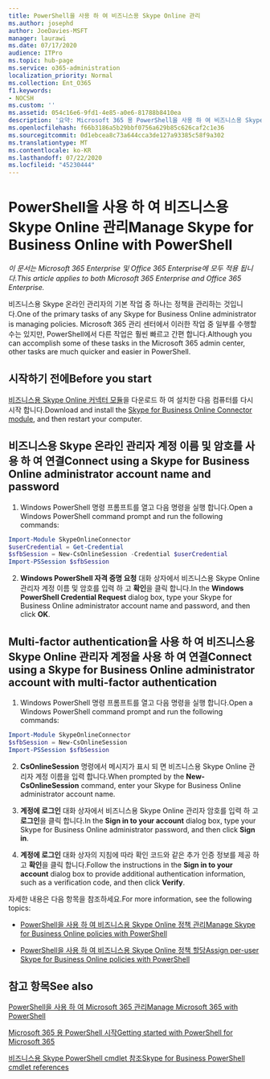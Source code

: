 ```yaml
---
title: PowerShell을 사용 하 여 비즈니스용 Skype Online 관리
ms.author: josephd
author: JoeDavies-MSFT
manager: laurawi
ms.date: 07/17/2020
audience: ITPro
ms.topic: hub-page
ms.service: o365-administration
localization_priority: Normal
ms.collection: Ent_O365
f1.keywords:
- NOCSH
ms.custom: ''
ms.assetid: 054c16e6-9fd1-4e85-a0e6-81788b8410ea
description: '요약: Microsoft 365 용 PowerShell을 사용 하 여 비즈니스용 Skype 온라인 정책, 사용자 단위 정책 및 모임 설정을 관리 합니다.'
ms.openlocfilehash: f66b3186a5b29bbf0756a629b85c626caf2c1e36
ms.sourcegitcommit: 0d1ebcea8c73a644cca3de127a93385c58f9a302
ms.translationtype: MT
ms.contentlocale: ko-KR
ms.lasthandoff: 07/22/2020
ms.locfileid: "45230444"
---
```

# <a name="manage-skype-for-business-online-with-powershell"></a><span data-ttu-id="7e93f-103">PowerShell을 사용 하 여 비즈니스용 Skype Online 관리</span><span class="sxs-lookup"><span data-stu-id="7e93f-103">Manage Skype for Business Online with PowerShell</span></span>

<span data-ttu-id="7e93f-104">*이 문서는 Microsoft 365 Enterprise 및 Office 365 Enterprise에 모두 적용 됩니다.*</span><span class="sxs-lookup"><span data-stu-id="7e93f-104">*This article applies to both Microsoft 365 Enterprise and Office 365 Enterprise.*</span></span>

<span data-ttu-id="7e93f-105">비즈니스용 Skype 온라인 관리자의 기본 작업 중 하나는 정책을 관리하는 것입니다.</span><span class="sxs-lookup"><span data-stu-id="7e93f-105">One of the primary tasks of any Skype for Business Online administrator is managing policies.</span></span> <span data-ttu-id="7e93f-106">Microsoft 365 관리 센터에서 이러한 작업 중 일부를 수행할 수는 있지만, PowerShell에서 다른 작업은 훨씬 빠르고 간편 합니다.</span><span class="sxs-lookup"><span data-stu-id="7e93f-106">Although you can accomplish some of these tasks in the Microsoft 365 admin center, other tasks are much quicker and easier in PowerShell.</span></span> 

## <a name="before-you-start"></a><span data-ttu-id="7e93f-107">시작하기 전에</span><span class="sxs-lookup"><span data-stu-id="7e93f-107">Before you start</span></span>

<span data-ttu-id="7e93f-108">[비즈니스용 Skype Online 커넥터 모듈](https://www.microsoft.com/download/details.aspx?id=39366)을 다운로드 하 여 설치한 다음 컴퓨터를 다시 시작 합니다.</span><span class="sxs-lookup"><span data-stu-id="7e93f-108">Download and install the [Skype for Business Online Connector module](https://www.microsoft.com/download/details.aspx?id=39366), and then restart your computer.</span></span>


## <a name="connect-using-a-skype-for-business-online-administrator-account-name-and-password"></a><span data-ttu-id="7e93f-109">비즈니스용 Skype 온라인 관리자 계정 이름 및 암호를 사용 하 여 연결</span><span class="sxs-lookup"><span data-stu-id="7e93f-109">Connect using a Skype for Business Online administrator account name and password</span></span>

1. <span data-ttu-id="7e93f-110">Windows PowerShell 명령 프롬프트를 열고 다음 명령을 실행 합니다.</span><span class="sxs-lookup"><span data-stu-id="7e93f-110">Open a Windows PowerShell command prompt and run the following commands:</span></span> 
    
  ```powershell
  Import-Module SkypeOnlineConnector
  $userCredential = Get-Credential
  $sfbSession = New-CsOnlineSession -Credential $userCredential
  Import-PSSession $sfbSession
  ```

2. <span data-ttu-id="7e93f-111">**Windows PowerShell 자격 증명 요청** 대화 상자에서 비즈니스용 Skype Online 관리자 계정 이름 및 암호를 입력 하 고 **확인**을 클릭 합니다.</span><span class="sxs-lookup"><span data-stu-id="7e93f-111">In the **Windows PowerShell Credential Request** dialog box, type your Skype for Business Online administrator account name and password, and then click **OK**.</span></span>


## <a name="connect-using-a-skype-for-business-online-administrator-account-with-multi-factor-authentication"></a><span data-ttu-id="7e93f-112">Multi-factor authentication을 사용 하 여 비즈니스용 Skype Online 관리자 계정을 사용 하 여 연결</span><span class="sxs-lookup"><span data-stu-id="7e93f-112">Connect using a Skype for Business Online administrator account with multi-factor authentication</span></span>

1. <span data-ttu-id="7e93f-113">Windows PowerShell 명령 프롬프트를 열고 다음 명령을 실행 합니다.</span><span class="sxs-lookup"><span data-stu-id="7e93f-113">Open a Windows PowerShell command prompt and run the following commands:</span></span>

  ```powershell
  Import-Module SkypeOnlineConnector
  $sfbSession = New-CsOnlineSession
  Import-PSSession $sfbSession
  ```

2. <span data-ttu-id="7e93f-114">**CsOnlineSession** 명령에서 메시지가 표시 되 면 비즈니스용 Skype Online 관리자 계정 이름을 입력 합니다.</span><span class="sxs-lookup"><span data-stu-id="7e93f-114">When prompted by the **New-CsOnlineSession** command, enter your Skype for Business Online administrator account name.</span></span>

3. <span data-ttu-id="7e93f-115">**계정에 로그인** 대화 상자에서 비즈니스용 Skype Online 관리자 암호를 입력 하 고 **로그인**을 클릭 합니다.</span><span class="sxs-lookup"><span data-stu-id="7e93f-115">In the **Sign in to your account** dialog box, type your Skype for Business Online administrator password, and then click **Sign in**.</span></span>

4. <span data-ttu-id="7e93f-116">**계정에 로그인** 대화 상자의 지침에 따라 확인 코드와 같은 추가 인증 정보를 제공 하 고 **확인**을 클릭 합니다.</span><span class="sxs-lookup"><span data-stu-id="7e93f-116">Follow the instructions in the **Sign in to your account** dialog box to provide additional authentication information, such as a verification code, and then click **Verify**.</span></span>

<span data-ttu-id="7e93f-117">자세한 내용은 다음 항목을 참조하세요.</span><span class="sxs-lookup"><span data-stu-id="7e93f-117">For more information, see the following topics:</span></span>
  
- [<span data-ttu-id="7e93f-118">PowerShell을 사용 하 여 비즈니스용 Skype Online 정책 관리</span><span class="sxs-lookup"><span data-stu-id="7e93f-118">Manage Skype for Business Online policies with PowerShell</span></span>](manage-skype-for-business-online-policies-with-office-365-powershell.md)
    
- [<span data-ttu-id="7e93f-119">PowerShell을 사용 하 여 비즈니스용 Skype Online 정책 할당</span><span class="sxs-lookup"><span data-stu-id="7e93f-119">Assign per-user Skype for Business Online policies with PowerShell</span></span>](assign-per-user-skype-for-business-online-policies-with-office-365-powershell.md)
    
## <a name="see-also"></a><span data-ttu-id="7e93f-120">참고 항목</span><span class="sxs-lookup"><span data-stu-id="7e93f-120">See also</span></span>

[<span data-ttu-id="7e93f-121">PowerShell을 사용 하 여 Microsoft 365 관리</span><span class="sxs-lookup"><span data-stu-id="7e93f-121">Manage Microsoft 365 with PowerShell</span></span>](manage-office-365-with-office-365-powershell.md)
  
[<span data-ttu-id="7e93f-122">Microsoft 365 용 PowerShell 시작</span><span class="sxs-lookup"><span data-stu-id="7e93f-122">Getting started with PowerShell for Microsoft 365</span></span>](getting-started-with-office-365-powershell.md)

[<span data-ttu-id="7e93f-123">비즈니스용 Skype PowerShell cmdlet 참조</span><span class="sxs-lookup"><span data-stu-id="7e93f-123">Skype for Business PowerShell cmdlet references</span></span>](https://docs.microsoft.com/powershell/module/skype/?view=skype-ps)

